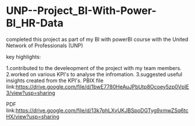 # UNP--Project_BI-With-Power-BI_HR-Data

completed this project as part of my BI with powerBI course with the United Network of Professionals (UNP)

key highlights:

1.contributed to the develeopment of the project with my team members.
2.worked on various KPI's to analyse the infromation.
3.suggested  useful insights created from the KPI's.
PBIX file link:https://drive.google.com/file/d/1bwE7780HeAuJPbUtp8Ocoey5zp0VpIE3/view?usp=sharing

PDF link:https://drive.google.com/file/d/13k7phLXvUKJBSpoDGTyg9xmwZSq6tcHX/view?usp=sharing
